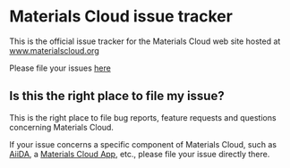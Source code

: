 # Materials Cloud issue tracker

This is the official issue tracker for the Materials Cloud web site
hosted at www.materialscloud.org

Please file your issues [here](https://github.com/materialscloud-org/issues/issues)

## Is this the right place to file my issue?

This is the right place to file bug reports, feature requests and questions
concerning Materials Cloud.

If your issue concerns a specific component of Materials Cloud, such as
[AiiDA](https://github.com/aiidateam/aiida_core),
a [Materials Cloud App](https://github.com/materialscloud-org), etc.,
please file your issue directly there.
